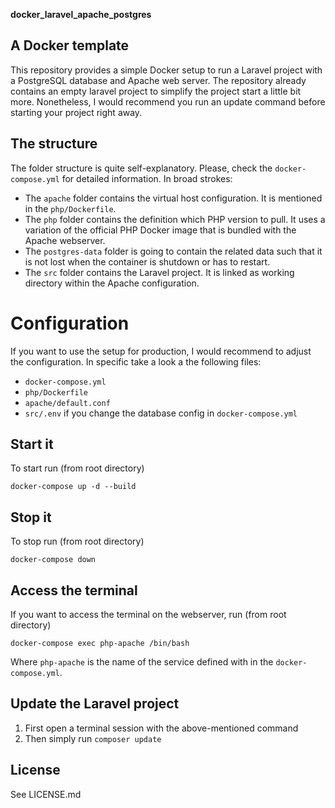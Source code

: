 **docker_laravel_apache_postgres**

## A Docker template

This repository provides a simple Docker setup to run a Laravel project with a PostgreSQL database and Apache web server.
The repository already contains an empty laravel project to simplify the project start a little bit more.
Nonetheless, I would recommend you run an update command before starting your project right away.

## The structure

The folder structure is quite self-explanatory. Please, check the `docker-compose.yml` for detailed information.
In broad strokes:
- The `apache` folder contains the virtual host configuration. It is mentioned in the `php/Dockerfile`.
- The `php` folder contains the definition which PHP version to pull. It uses a variation of the official PHP Docker image that is bundled with the Apache webserver.
- The `postgres-data` folder is going to contain the related data such that it is not lost when the container is shutdown or has to restart.
- The `src` folder contains the Laravel project. It is linked as working directory within the Apache configuration.

# Configuration

If you want to use the setup for production, I would recommend to adjust the configuration.
In specific take a look a the following files:
- `docker-compose.yml`
- `php/Dockerfile`
- `apache/default.conf`
- `src/.env` if you change the database config in `docker-compose.yml`

## Start it

To start run (from root directory)

```
docker-compose up -d --build
```

## Stop it

To stop run (from root directory)

```
docker-compose down
```

## Access the terminal

If you want to access the terminal on the webserver, run (from root directory)

```
docker-compose exec php-apache /bin/bash
```
Where `php-apache` is the name of the service defined with in the `docker-compose.yml`.


## Update the Laravel project

1. First open a terminal session with the above-mentioned command
2. Then simply run `composer update`

## License

See LICENSE.md
